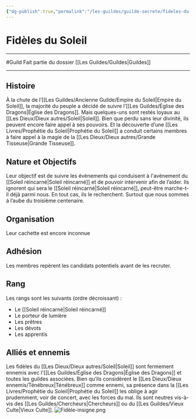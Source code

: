 ```yaml
---
{"dg-publish":true,"permalink":"/les-guildes/guilde-secrete/fideles-du-soleil/"}
---
```


# Fidèles du Soleil
---
#Guild 
Fait partie du dossier [[Les Guildes/Guildes\|Guildes]]

-------
## Histoire
À la chute de l’[[Les Guildes/Ancienne Guilde/Empire du Soleil\|Empire du Soleil]], la majorité du peuple a décidé de suivre l’[[Les Guildes/Église des Dragons\|Église des Dragons]]. Mais quelques-uns sont restés loyaux au [[Les Dieux/Dieux autres/Soleil\|Soleil]].
Bien que perdu sans leur divinité, ils peuvent encore faire appel à ses pouvoirs. Et la découverte d’une [[Les Livres/Prophétie du Soleil\|Prophétie du Soleil]] a conduit certains membres à faire appel à la magie de la [[Les Dieux/Dieux autres/Grande Tisseuse\|Grande Tisseuse]].
## Nature et Objectifs
Leur objectif est de suivre les évènements qui conduisent à l'avènement du [[Soleil réincarné\|Soleil réincarné]] et de pouvoir intervenir afin de l’aider.
Ils ignorent qui sera le [[Soleil réincarné\|Soleil réincarné]], peut-être marche-t-il déjà parmi nous. En tout cas, ils le recherchent. Surtout que nous sommes à l’aube du troisième centenaire.
## Organisation
Leur cachette est encore inconnue
## Adhésion
Les membres repèrent les candidats potentiels avant de les recruter.
## Rang
Les rangs sont les suivants (ordre décroissant) :
- Le [[Soleil réincarné\|Soleil réincarné]]
- Le porteur de lumière
- Les prêtres
- Les dévots
- Les apprentis
## Alliés et ennemis
Les fidèles du [[Les Dieux/Dieux autres/Soleil\|Soleil]] sont fermement ennemis avec l'[[Les Guildes/Église des Dragons\|Église des Dragons]] et toutes les guildes associées.
Bien qu’ils considèrent le [[Les Dieux/Dieux ennemis/Ténébreux\|Ténébreux]] comme ennemi, sa présence dans la [[Les Livres/Prophétie du Soleil\|Prophétie du Soleil]] les oblige à agir prudemment, voir de concert, avec les forces du mal.
Ils sont neutres vis-à-vis des [[Les Guildes/Chercheurs\|Chercheurs]] ou du [[Les Guildes/Vieux Culte\|Vieux Culte]].
![Fidèle-insigne.png](/img/user/_Images/_Guilde/Fid%C3%A8le-insigne.png)